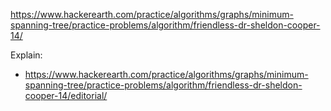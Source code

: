 https://www.hackerearth.com/practice/algorithms/graphs/minimum-spanning-tree/practice-problems/algorithm/friendless-dr-sheldon-cooper-14/

Explain:

- https://www.hackerearth.com/practice/algorithms/graphs/minimum-spanning-tree/practice-problems/algorithm/friendless-dr-sheldon-cooper-14/editorial/
